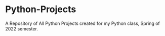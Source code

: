 # Python-Projects
A Repository of All Python Projects created for my Python class, Spring of 2022 semester.
